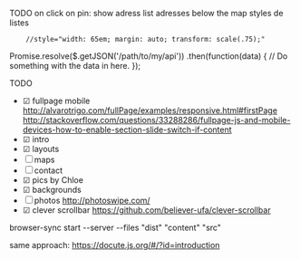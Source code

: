 
TODO
on click on pin: show adress
list adresses below the map
styles de listes





		//style="width: 65em; margin: auto; transform: scale(.75);"


Promise.resolve($.getJSON('/path/to/my/api'))
    .then(function(data) {
        // Do something with the data in here.
    });


TODO
- ☑ fullpage mobile
  http://alvarotrigo.com/fullPage/examples/responsive.html#firstPage
  http://stackoverflow.com/questions/33288286/fullpage-js-and-mobile-devices-how-to-enable-section-slide-switch-if-content
- ☑ intro
- ☑ layouts
- ☐ maps
- ☐ contact
- ☑ pics by Chloe
- ☑ backgrounds
- ☐ photos
  http://photoswipe.com/
- ☑ clever scrollbar
  https://github.com/believer-ufa/clever-scrollbar


browser-sync start --server --files "dist" "content" "src"




same approach: https://docute.js.org/#/?id=introduction
